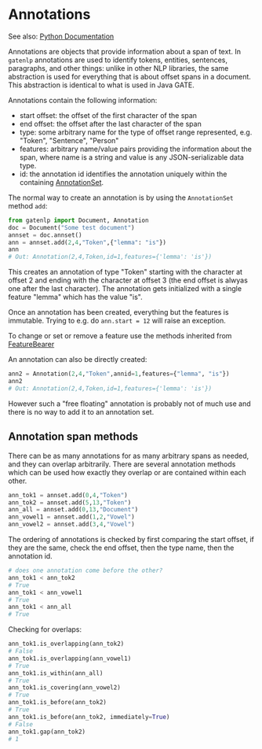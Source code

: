 # Annotations

See also: [Python Documentation](pythondoc/gatenlp.annotation.html)

Annotations are objects that provide information about a span of text. In `gatenlp` annotations are used to identify tokens, entities, sentences, paragraphs, and other things: unlike in other NLP libraries, the same abstraction is used for everything that is about offset spans in a document. This abstraction is identical to what is used in Java GATE.

Annotations contain the following information:

* start offset: the offset of the first character of the span
* end offset: the offset after the last character of the span
* type: some arbitrary name for the type of offset range represented, e.g. "Token", "Sentence", "Person"
* features: arbitrary name/value pairs providing the information about the span, where name is a string and value is any JSON-serializable data type. 
* id: the annotation id identifies the annotation uniquely within the containing [AnnotationSet](annotationsets). 

The normal way to create an annotation is by using the `AnnotationSet` method `add`:

```python
from gatenlp import Document, Annotation
doc = Document("Some test document")
annset = doc.annset()
ann = annset.add(2,4,"Token",{"lemma": "is"})
ann
# Out: Annotation(2,4,Token,id=1,features={'lemma': 'is'})
```

This creates an annotation of type "Token" starting with the character at offset 2 and ending with the character at offset 3 (the end offset is alwyas one after the last character). The annotation gets initialized with a single feature "lemma" which has the value "is". 

Once an annotation has been created, everything but the features is immutable. Trying to e.g. do `ann.start = 12` will raise an exception.

To change or set or remove a feature use the methods inherited 
from [FeatureBearer](docs/pythondoc/gatenlp.feature_bearer.html)

An annotation can also be directly created:
```python
ann2 = Annotation(2,4,"Token",annid=1,features={"lemma", "is"})
ann2
# Out: Annotation(2,4,Token,id=1,features={'lemma': 'is'})
```

However such a "free floating" annotation is probably not of much use and there is no way to add it to an annotation set. 

## Annotation span methods

There can be as many annotations for as many arbitrary spans as needed, and they can overlap arbitrarily.  There are several annotation methods which can be used how exactly they overlap or are contained within each other. 

```python
ann_tok1 = annset.add(0,4,"Token")
ann_tok2 = annset.add(5,13,"Token")
ann_all = annset.add(0,13,"Document")
ann_vowel1 = annset.add(1,2,"Vowel")
ann_vowel2 = annset.add(3,4,"Vowel")
```

The ordering of annotations is checked by first comparing the start offset, if they are the same, check the end offset, then the type name, then the annotation id. 

```python
# does one annotation come before the other?
ann_tok1 < ann_tok2
# True
ann_tok1 < ann_vowel1
# True
ann_tok1 < ann_all
# True
```

Checking for overlaps:

```python
ann_tok1.is_overlapping(ann_tok2)
# False
ann_tok1.is_overlapping(ann_vowel1)
# True
ann_tok1.is_within(ann_all)
# True
ann_tok1.is_covering(ann_vowel2)
# True 
ann_tok1.is_before(ann_tok2)
# True
ann_tok1.is_before(ann_tok2, immediately=True)
# False
ann_tok1.gap(ann_tok2)
# 1
```

